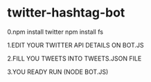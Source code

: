 # twitter-hashtag-bot

0.npm install twitter 
  npm install fs

1.EDIT YOUR TWITTER API DETAILS ON BOT.JS

2.FILL YOU TWEETS INTO TWEETS.JSON FILE

3.YOU READY RUN (NODE BOT.JS)
